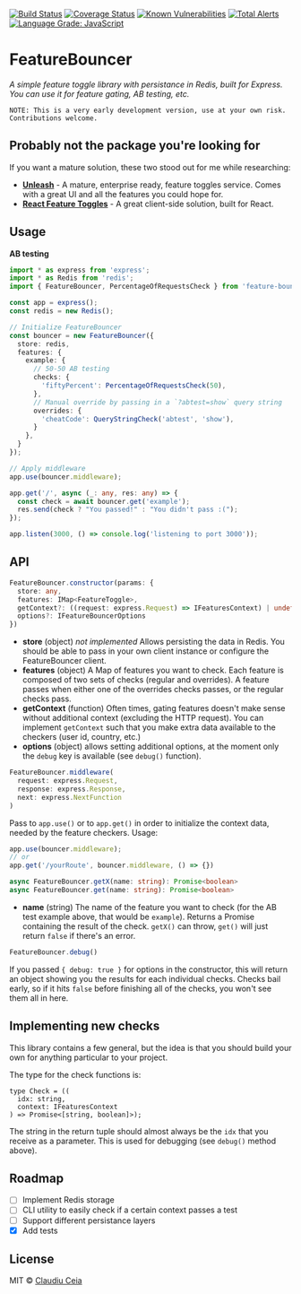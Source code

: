 [![Build Status](https://travis-ci.org/ClaudiuCeia/feature-bouncer.svg?branch=master)](https://travis-ci.org/ClaudiuCeia/feature-bouncer) [![Coverage Status](https://coveralls.io/repos/github/ClaudiuCeia/feature-bouncer/badge.svg?branch=master)](https://coveralls.io/github/ClaudiuCeia/feature-bouncer?branch=master) [![Known Vulnerabilities](https://snyk.io/test/github/ClaudiuCeia/feature-bouncer/badge.svg)](https://snyk.io/test/github/ClaudiuCeia/feature-bouncer) [![Total Alerts](https://img.shields.io/lgtm/alerts/g/ClaudiuCeia/feature-bouncer.svg?logo=lgtm&logoWidth=18)](https://lgtm.com/projects/g/ClaudiuCeia/feature-bouncer/alerts/) [![Language Grade: JavaScript](https://img.shields.io/lgtm/grade/javascript/g/ClaudiuCeia/feature-bouncer.svg?logo=lgtm&logoWidth=18)](https://lgtm.com/projects/g/ClaudiuCeia/feature-bouncer/context:javascript)

# FeatureBouncer  

_A simple feature toggle library with persistance in Redis, built for Express. You can use it for feature gating, AB testing, etc._ 

`NOTE: This is a very early development version, use at your own risk. Contributions welcome.`

## Probably not the package you're looking for

If you want a mature solution, these two stood out for me while researching:

- **[Unleash](https://github.com/unleash/unleash)** - A mature, enterprise ready, feature toggles service. Comes with a great UI and all the features you could hope for.
- **[React Feature Toggles](https://github.com/paralleldrive/react-feature-toggles)** - A great client-side solution, built for React. 

## Usage

**AB testing**

```ts
import * as express from 'express';
import * as Redis from 'redis';
import { FeatureBouncer, PercentageOfRequestsCheck } from 'feature-bouncer';

const app = express();
const redis = new Redis();

// Initialize FeatureBouncer
const bouncer = new FeatureBouncer({
  store: redis,
  features: {
    example: {
      // 50-50 AB testing
      checks: {
        'fiftyPercent': PercentageOfRequestsCheck(50),
      },
      // Manual override by passing in a `?abtest=show` query string
      overrides: {
        'cheatCode': QueryStringCheck('abtest', 'show'),
      }
    },
  }
});

// Apply middleware
app.use(bouncer.middleware);

app.get('/', async (_: any, res: any) => {
  const check = await bouncer.get('example');
  res.send(check ? "You passed!" : "You didn't pass :(");
});

app.listen(3000, () => console.log('listening to port 3000'));
```

## API

```ts
FeatureBouncer.constructor(params: {
  store: any,
  features: IMap<FeatureToggle>,
  getContext?: ((request: express.Request) => IFeaturesContext) | undefined,
  options?: IFeatureBouncerOptions
})
```

 - **store** (object) _not implemented_  Allows persisting the data in Redis. You should be able to pass in your own client instance or configure the FeatureBouncer client.  
 - **features** (object) A Map of features you want to check. Each feature is composed of two sets of checks (regular and overrides). A feature passes when either one of the overrides checks passes, or the regular checks pass.
 - **getContext** (function) Often times, gating features doesn't make sense without additional context (excluding the HTTP request). You can implement `getContext` such that you make extra data available to the checkers (user id, country, etc.) 
 - **options** (object) allows setting additional options, at the moment only the `debug` key is available (see `debug()` function).


```ts
FeatureBouncer.middleware(
  request: express.Request,
  response: express.Response,
  next: express.NextFunction
)
```

Pass to `app.use()` or to `app.get()` in order to initialize the context data, needed by the feature checkers.
Usage:

```ts
app.use(bouncer.middleware);
// or
app.get('/yourRoute', bouncer.middleware, () => {})
```



```ts
async FeatureBouncer.getX(name: string): Promise<boolean>
async FeatureBouncer.get(name: string): Promise<boolean>
```

 - **name** (string) The name of the feature you want to check (for the AB test example above, that would be `example`). Returns a Promise containing the result of the check. `getX()` can throw, `get()` will just return `false` if there's an error.

 ``` ts
 FeatureBouncer.debug()
 ```

If you passed `{ debug: true }` for options in the constructor, this will return an object showing you the results for each individual checks. Checks bail early, so if it hits `false` before finishing all of the checks, you won't see them all in here.


## Implementing new checks

This library contains a few general, but the idea is that you should build your own for anything particular to your project.

The type for the check functions is:

```
type Check = ((
  idx: string, 
  context: IFeaturesContext
) => Promise<[string, boolean]>);
```

The string in the return tuple should almost always be the `idx` that you receive as a parameter. This is used for debugging (see `debug()` method above). 

## Roadmap
- [ ] Implement Redis storage
- [ ] CLI utility to easily check if a certain context passes a test
- [ ] Support different persistance layers 
- [x] Add tests

## License
MIT © [Claudiu Ceia](https://github.com/ClaudiuCeia)
